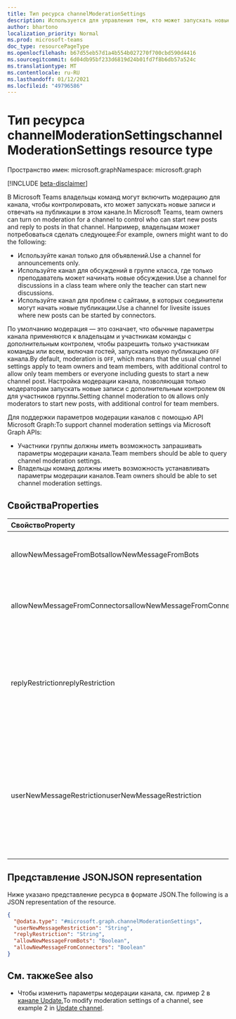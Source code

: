 ```yaml
---
title: Тип ресурса channelModerationSettings
description: Используется для управления тем, кто может запускать новые записи и отвечать на них в канале.
author: bhartono
localization_priority: Normal
ms.prod: microsoft-teams
doc_type: resourcePageType
ms.openlocfilehash: b67d55eb57d1a4b554b027270f700cbd590d4416
ms.sourcegitcommit: 6d04db95bf233d6819d24b01fd7f8b6db57a524c
ms.translationtype: MT
ms.contentlocale: ru-RU
ms.lasthandoff: 01/12/2021
ms.locfileid: "49796586"
---
```

# <a name="channelmoderationsettings-resource-type"></a><span data-ttu-id="51f0c-103">Тип ресурса channelModerationSettings</span><span class="sxs-lookup"><span data-stu-id="51f0c-103">channelModerationSettings resource type</span></span>

<span data-ttu-id="51f0c-104">Пространство имен: microsoft.graph</span><span class="sxs-lookup"><span data-stu-id="51f0c-104">Namespace: microsoft.graph</span></span>

[!INCLUDE [beta-disclaimer](../../includes/beta-disclaimer.md)]

<span data-ttu-id="51f0c-105">В Microsoft Teams владельцы команд могут включить модерацию для канала, чтобы контролировать, кто может запускать новые записи и отвечать на публикации в этом канале.</span><span class="sxs-lookup"><span data-stu-id="51f0c-105">In Microsoft Teams, team owners can turn on moderation for a channel to control who can start new posts and reply to posts in that channel.</span></span> <span data-ttu-id="51f0c-106">Например, владельцам может потребоваться сделать следующее:</span><span class="sxs-lookup"><span data-stu-id="51f0c-106">For example, owners might want to do the following:</span></span>

- <span data-ttu-id="51f0c-107">Используйте канал только для объявлений.</span><span class="sxs-lookup"><span data-stu-id="51f0c-107">Use a channel for announcements only.</span></span>
- <span data-ttu-id="51f0c-108">Используйте канал для обсуждений в группе класса, где только преподаватель может начинать новые обсуждения.</span><span class="sxs-lookup"><span data-stu-id="51f0c-108">Use a channel for discussions in a class team where only the teacher can start new discussions.</span></span>
- <span data-ttu-id="51f0c-109">Используйте канал для проблем с сайтами, в которых соединители могут начать новые публикации.</span><span class="sxs-lookup"><span data-stu-id="51f0c-109">Use a channel for livesite issues where new posts can be started by connectors.</span></span>

<span data-ttu-id="51f0c-110">По умолчанию модерация — это означает, что обычные параметры канала применяются к владельцам и участникам команды с дополнительным контролем, чтобы разрешить только участникам команды или всем, включая гостей, запускать новую публикацию `OFF` канала.</span><span class="sxs-lookup"><span data-stu-id="51f0c-110">By default, moderation is `OFF`, which means that the usual channel settings apply to team owners and team members, with additional control to allow only team members or everyone including guests to start a new channel post.</span></span> <span data-ttu-id="51f0c-111">Настройка модерации канала, позволяющая только модераторам запускать новые записи с дополнительным контролем `ON` для участников группы.</span><span class="sxs-lookup"><span data-stu-id="51f0c-111">Setting channel moderation to `ON` allows only moderators to start new posts, with additional control for team members.</span></span>

<span data-ttu-id="51f0c-112">Для поддержки параметров модерации каналов с помощью API Microsoft Graph:</span><span class="sxs-lookup"><span data-stu-id="51f0c-112">To support channel moderation settings via Microsoft Graph APIs:</span></span>

- <span data-ttu-id="51f0c-113">Участники группы должны иметь возможность запрашивать параметры модерации канала.</span><span class="sxs-lookup"><span data-stu-id="51f0c-113">Team members should be able to query channel moderation settings.</span></span>
- <span data-ttu-id="51f0c-114">Владельцы команд должны иметь возможность устанавливать параметры модерации каналов.</span><span class="sxs-lookup"><span data-stu-id="51f0c-114">Team owners should be able to set channel moderation settings.</span></span>

## <a name="properties"></a><span data-ttu-id="51f0c-115">Свойства</span><span class="sxs-lookup"><span data-stu-id="51f0c-115">Properties</span></span>
|<span data-ttu-id="51f0c-116">Свойство</span><span class="sxs-lookup"><span data-stu-id="51f0c-116">Property</span></span>|<span data-ttu-id="51f0c-117">Тип</span><span class="sxs-lookup"><span data-stu-id="51f0c-117">Type</span></span>|<span data-ttu-id="51f0c-118">Описание</span><span class="sxs-lookup"><span data-stu-id="51f0c-118">Description</span></span>|
|:---|:---|:---|
|<span data-ttu-id="51f0c-119">allowNewMessageFromBots</span><span class="sxs-lookup"><span data-stu-id="51f0c-119">allowNewMessageFromBots</span></span>|<span data-ttu-id="51f0c-120">Логический</span><span class="sxs-lookup"><span data-stu-id="51f0c-120">Boolean</span></span>|<span data-ttu-id="51f0c-121">Указывает, разрешено ли ботам размещать сообщения.</span><span class="sxs-lookup"><span data-stu-id="51f0c-121">Indicates whether bots are allowed to post messages.</span></span>|
|<span data-ttu-id="51f0c-122">allowNewMessageFromConnectors</span><span class="sxs-lookup"><span data-stu-id="51f0c-122">allowNewMessageFromConnectors</span></span>|<span data-ttu-id="51f0c-123">Логический</span><span class="sxs-lookup"><span data-stu-id="51f0c-123">Boolean</span></span>|<span data-ttu-id="51f0c-124">Указывает, разрешено ли соединитетелям отправлять сообщения.</span><span class="sxs-lookup"><span data-stu-id="51f0c-124">Indicates whether connectors are allowed to post messages.</span></span>|
|<span data-ttu-id="51f0c-125">replyRestriction</span><span class="sxs-lookup"><span data-stu-id="51f0c-125">replyRestriction</span></span>|<span data-ttu-id="51f0c-126">replyRestriction</span><span class="sxs-lookup"><span data-stu-id="51f0c-126">replyRestriction</span></span>|<span data-ttu-id="51f0c-127">Указывает, кому разрешено отвечать на канал teams.</span><span class="sxs-lookup"><span data-stu-id="51f0c-127">Indicates who is allowed to reply to the teams channel.</span></span> <span data-ttu-id="51f0c-128">Возможные значения: `everyone`, `authorAndModerators`, `unknownFutureValue`.</span><span class="sxs-lookup"><span data-stu-id="51f0c-128">Possible values are: `everyone`, `authorAndModerators`, `unknownFutureValue`.</span></span>|
|<span data-ttu-id="51f0c-129">userNewMessageRestriction</span><span class="sxs-lookup"><span data-stu-id="51f0c-129">userNewMessageRestriction</span></span>|<span data-ttu-id="51f0c-130">userNewMessageRestriction</span><span class="sxs-lookup"><span data-stu-id="51f0c-130">userNewMessageRestriction</span></span>|<span data-ttu-id="51f0c-131">Указывает, кому разрешено отправлять сообщения в канал Teams.</span><span class="sxs-lookup"><span data-stu-id="51f0c-131">Indicates who is allowed to post messages to teams channel.</span></span> <span data-ttu-id="51f0c-132">Возможные значения: `everyone`, `everyoneExceptGuests`, `moderators`, `unknownFutureValue`.</span><span class="sxs-lookup"><span data-stu-id="51f0c-132">Possible values are: `everyone`, `everyoneExceptGuests`, `moderators`, `unknownFutureValue`.</span></span>|

## <a name="json-representation"></a><span data-ttu-id="51f0c-133">Представление JSON</span><span class="sxs-lookup"><span data-stu-id="51f0c-133">JSON representation</span></span>
<span data-ttu-id="51f0c-134">Ниже указано представление ресурса в формате JSON.</span><span class="sxs-lookup"><span data-stu-id="51f0c-134">The following is a JSON representation of the resource.</span></span>
<!-- {
  "blockType": "resource",
  "@odata.type": "microsoft.graph.channelModerationSettings"
}
-->
``` json
{
  "@odata.type": "#microsoft.graph.channelModerationSettings",
  "userNewMessageRestriction": "String",
  "replyRestriction": "String",
  "allowNewMessageFromBots": "Boolean",
  "allowNewMessageFromConnectors": "Boolean"
}
```

## <a name="see-also"></a><span data-ttu-id="51f0c-135">См. также</span><span class="sxs-lookup"><span data-stu-id="51f0c-135">See also</span></span>

- <span data-ttu-id="51f0c-136">Чтобы изменить параметры модерации канала, см. пример 2 в [канале Update.](../api/channel-patch.md)</span><span class="sxs-lookup"><span data-stu-id="51f0c-136">To modify moderation settings of a channel, see example 2 in [Update channel](../api/channel-patch.md).</span></span>

